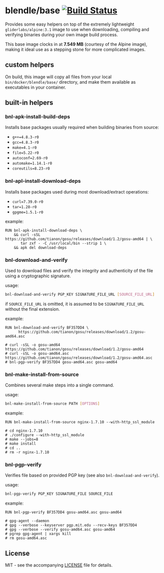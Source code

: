 # blendle/base [![Build Status](http://drone.blendle.io/api/badge/github.com/blendle/docker-base/status.svg?branch=master)](http://drone.blendle.io/github.com/blendle/docker-base)

Provides some easy helpers on top of the extremely lightweight
`gliderlabs/alpine:3.1` image to use when downloading, compiling and verifying
binaries during your own image build process.

This base image clocks in at **7.549 MB** (courtesy of the Alpine image), making
it ideal use as a stepping stone for more complicated images.

## custom helpers

On build, this image will copy all files from your local
`bin/docker/blendle/base/` directory, and make them available as executables in
your container.

## built-in helpers

### bnl-apk-install-build-deps

Installs base packages usually required when building binaries from source:

* `g++=4.8.3-r0`
* `gcc=4.8.3-r0`
* `make=4.1-r0`
* `file=5.22-r0`
* `autoconf=2.69-r0`
* `automake=1.14.1-r0`
* `coreutils=8.23-r0`

### bnl-apl-install-download-deps

Installs base packages used during most download/extract operations:

* `curl=7.39.0-r0`
* `tar=1.28-r0`
* `gpgme=1.5.1-r0`

example:

```docker
RUN bnl-apk-install-download-deps \
    && curl -sSL https://github.com/tianon/gosu/releases/download/1.2/gosu-amd64 | \
       tar zxf - -C /usr/local/bin --strip 1 \
    && apk del download-deps
```

### bnl-download-and-verify

Used to download files and verify the integrity and authenticity of the file
using a cryptographic signature.

usage:

```bash
bnl-download-and-verify PGP_KEY SIGNATURE_FILE_URL [SOURCE_FILE_URL]
```

if `SOURCE_FILE_URL` is omitted, it is assumed to be `SIGNATURE_FILE_URL`
without the final extension.

example:

```docker
RUN bnl-download-and-verify BF357DD4 \
      https://github.com/tianon/gosu/releases/download/1.2/gosu-amd64.asc

# curl -sSL -o gosu-amd64 https://github.com/tianon/gosu/releases/download/1.2/gosu-amd64
# curl -sSL -o gosu-amd64.asc https://github.com/tianon/gosu/releases/download/1.2/gosu-amd64.asc
# bnl-pgp-verify BF357DD4 gosu-amd64.asc gosu-amd64
```

### bnl-make-install-from-source

Combines several make steps into a single command.

usage:

```bash
bnl-make-install-from-source PATH [OPTIONS]
```

example:

```docker
RUN bnl-make-install-from-source nginx-1.7.10 --with-http_ssl_module

# cd nginx-1.7.10
# ./configure --with-http_ssl_module
# make --jobs=8
# make install
# cd ..
# rm -r nginx-1.7.10
```

### bnl-pgp-verify

Verifies file based on provided PGP key (see also `bnl-download-and-verify`).

usage:

```bash
bnl-pgp-verify PGP_KEY SIGNATURE_FILE SOURCE_FILE
```

example:

```docker
RUN bnl-pgp-verify BF357DD4 gosu-amd64.asc gosu-amd64

# gpg-agent --daemon
# gpg --verbose --keyserver pgp.mit.edu --recv-keys BF357DD4
# gpg --verbose --verify gosu-amd64.asc gosu-amd64
# pgrep gpg-agent | xargs kill
# rm gosu-amd64.asc
```

## License

MIT - see the accompanying [LICENSE](LICENSE) file for details.
